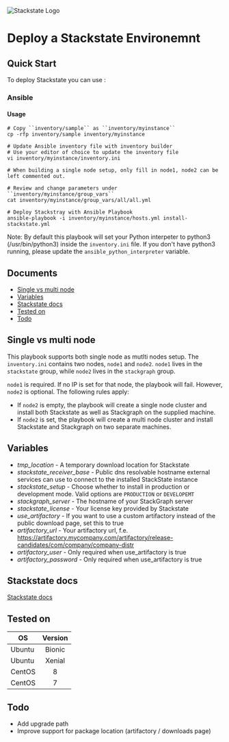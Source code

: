 ![Stackstate Logo](https://www.stackstate.com/wp-content/uploads/2019/05/StackState-Logo-Vector-RGB.svg)

Deploy a Stackstate Environemnt
============================================

Quick Start
-----------

To deploy Stackstate you can use :

### Ansible

#### Usage

    # Copy ``inventory/sample`` as ``inventory/myinstance``
    cp -rfp inventory/sample inventory/myinstance

    # Update Ansible inventory file with inventory builder
    # Use your editor of choice to update the inventory file
    vi inventory/myinstance/inventory.ini
    
    # When building a single node setup, only fill in node1, node2 can be left commented out.

    # Review and change parameters under ``inventory/myinstance/group_vars``
    cat inventory/myinstance/group_vars/all/all.yml

    # Deploy Stackstray with Ansible Playbook
    ansible-playbook -i inventory/myinstance/hosts.yml install-stackstate.yml

Note: By default this playbook will set your Python interpeter to python3 (/usr/bin/python3) inside the `inventory.ini` file. If you don't have python3 running, please update the `ansible_python_interpreter` variable.

Documents
---------

-   [Single vs multi node](#single-vs-multi-node)
-   [Variables](#variables)
-   [Stackstate docs](#stackstate-docs)
-   [Tested on](#tested-on)
-   [Todo](#todo)

Single vs multi node
------------

This playbook supports both single node as mutlti nodes setup. The `inventory.ini` contains two nodes, `node1` and `node2`. `node1` lives in the `stackstate` group, while `node2` lives in the `stackgraph` group.

`node1` is required. If no IP is set for that node, the playbook will fail. However, `node2` is optional. The following rules apply:

* If `node2` is empty, the playbook will create a single node cluster and install both Stackstate as well as Stackgraph on the supplied machine.
* If `node2` is set, the playbook will create a multi node cluster and install Stackstate and Stackgraph on two separate machines.

Variables
------------
* *tmp_location* - A temporary download location for Stackstate
* *stackstate_receiver_base* -  Public dns resolvable hostname external services can use to connect to the installed StackState instance
* *stackstate_setup* - Choose whether to install in production or development mode. Valid options are `PRODUCTION` or `DEVELOPEMT`
* *stackgraph_server* - The hostname of your StackGraph server
* *stackstate_license* - Your license key provided by Stackstate
* *use_artifactory* - If you want to use a custom artifactory instead of the public download page, set this to true
* *artifactory_url* - Your artifactory url, f.e. https://artifactory.mycompany.com/artifactory/release-candidates/com/company/company-distr
* *artifactory_user* -  Only required when use_artifactory is true
* *artifactory_password* - Only required when use_artifactory is true

Stackstate docs
------------
[Stackstate docs](https://docs.stackstate.com)

Tested on
------------
| OS            | Version       |
| ------------- |:-------------:|
| Ubuntu        | Bionic        |
| Ubuntu        | Xenial        |
| CentOS        | 8             |
| CentOS        | 7             |


Todo
------------

- Add upgrade path
- Improve support for package location (artifactory / downloads page)